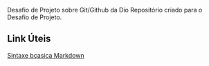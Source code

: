 Desafio de Projeto sobre Git/Github da Dio
Repositório criado para o Desafio de Projeto.

## Link Úteis
[Sintaxe bçasica Markdown](https://www.markdownguide.org/basic-syntax/)

